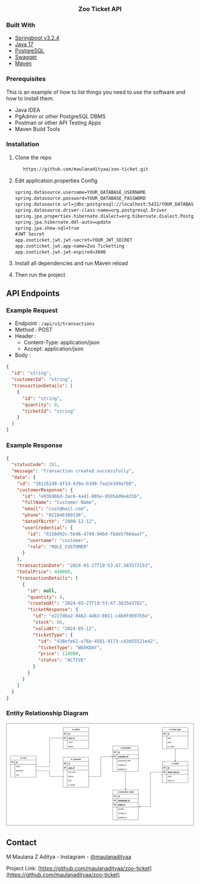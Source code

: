 <p align="center">

<h3 align="center">Zoo Ticket API</h3>
</p>

### Built With

- [Springboot v3.2.4](https://spring.io/)
- [Java 17](https://www.oracle.com/java/technologies/javase/jdk17-archive-downloads.html)
- [PostgreSQL](https://www.postgresql.org/docs/)
- [Swagger](https://realrashid.github.io/sweet-alert/)
- [Maven](https://maven.apache.org/)

### Prerequisites

This is an example of how to list things you need to use the software and how to install them.

- Java IDEA
- PgAdmin or other PostgreSQL DBMS
- Postman or other API Testing Apps<br/>
- Maven Build Tools

### Installation

1. Clone the repo
   ```sh
      https://github.com/maulanadityaa/zoo-ticket.git
   ```
2. Edit application.properties Config

   ```properties
   spring.datasource.username=YOUR_DATABASE_USERNAME
   spring.datasource.password=YOUR_DATABASE_PASSWORD
   spring.datasource.url=jdbc:postgresql://localhost:5432/YOUR_DATABASE_NAME
   spring.datasource.driver-class-name=org.postgresql.Driver
   spring.jpa.properties.hibernate.dialect=org.hibernate.dialect.PostgreSQLDialect
   spring.jpa.hibernate.ddl-auto=update
   spring.jpa.show-sql=true
   #JWT Secret
   app.zooticket.jwt.jwt-secret=YOUR_JWT_SECRET
   app.zooticket.jwt.app-name=Zoo Ticketting
   app.zooticket.jwt.jwt-expired=3600

   ```
3. Install all dependencies and run Maven reload

4. Then run the project

## API Endpoints

### Example Request

- Endpoint : ```/api/v1/transactions```
- Method : POST
- Header :
    - Content-Type: application/json
    - Accept: application/json
- Body :

```json
{
  "id": "string",
  "customerId": "string",
  "transactionDetails": [
    {
      "id": "string",
      "quantity": 0,
      "ticketId": "string"
    }
  ]
}
```

### Example Response

```json
{
  "statusCode": 201,
  "message": "Transaction created successfully",
  "data": {
    "id": "381261d8-8f1d-439a-b3d8-7aa2e349a7b8",
    "customerResponse": {
      "id": "e93b9bbd-3ac6-4a41-805e-95954d9e425b",
      "fullName": "Customer Name",
      "email": "cust@mail.com",
      "phone": "021846389136",
      "dateOfBirth": "2000-12-12",
      "userCredential": {
        "id": "6158d92c-5b46-4749-946d-f6de57664aaf",
        "username": "customer",
        "role": "ROLE_CUSTOMER"
      }
    },
    "transactionDate": "2024-03-27T19:53:47.383573153",
    "totalPrice": 440000,
    "transactionDetails": [
      {
        "id": null,
        "quantity": 4,
        "createdAt": "2024-03-27T19:53:47.383543782",
        "ticketResponse": {
          "id": "e227dba2-0462-4463-8011-c4b0fd697b5e",
          "stock": 66,
          "validAt": "2024-05-12",
          "ticketType": {
            "id": "438efe61-e76b-4501-9173-c43d55521e42",
            "ticketType": "WEEKDAY",
            "price": 110000,
            "status": "ACTIVE"
          }
        }
      }
    ]
  }
}
```

### Entity Relationship Diagram

![erd](./zoo-ticket-erd.png)
<!-- CONTACT -->

## Contact

M Maulana Z Aditya -
Instagram - [@maulanadityaa](https://instagram.com/maulanadityaa)

Project Link: [https://github.com/maulanadityaa/zoo-ticket](https://github.com/maulanadityaa/zoo-ticket)
